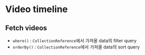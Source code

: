 # Video timeline

## Fetch videos

- `where()` : `CollectionReference`에서 가져올 data의 filter query
- `orderBy()` : `CollectionReference`에서 가져올 data의 sort query

